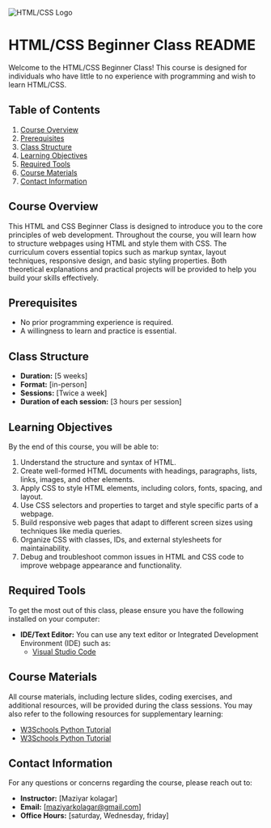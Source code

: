 ![HTML/CSS Logo](https://camo.githubusercontent.com/21bb8ae3629c4852404841252c65baa38426e4c0d01a68a0f7e6fd121d4649dc/68747470733a2f2f7777772e69696d2e66722f65636f6c652d7765622f77702d636f6e74656e742f75706c6f6164732f323031372f30312f48544d4c352e6a7067)
# HTML/CSS Beginner Class README

Welcome to the HTML/CSS Beginner Class! This course is designed for individuals who have little to no experience with programming and wish to learn HTML/CSS.

## Table of Contents

1. [Course Overview](#course-overview)
2. [Prerequisites](#prerequisites)
3. [Class Structure](#class-structure)
4. [Learning Objectives](#learning-objectives)
5. [Required Tools](#required-tools)
6. [Course Materials](#course-materials)
7. [Contact Information](#contact-information)

## Course Overview

This HTML and CSS Beginner Class is designed to introduce you to the core principles of web development. Throughout the course, you will learn how to structure webpages using HTML and style them with CSS. The curriculum covers essential topics such as markup syntax, layout techniques, responsive design, and basic styling properties. Both theoretical explanations and practical projects will be provided to help you build your skills effectively.

## Prerequisites

- No prior programming experience is required.
- A willingness to learn and practice is essential.

## Class Structure

- **Duration:** [5 weeks]
- **Format:** [in-person]
- **Sessions:** [Twice a week]
- **Duration of each session:** [3 hours per session]

## Learning Objectives

By the end of this course, you will be able to:

1. Understand the structure and syntax of HTML.
2. Create well-formed HTML documents with headings, paragraphs, lists, links, images, and other elements.
3. Apply CSS to style HTML elements, including colors, fonts, spacing, and layout.
4. Use CSS selectors and properties to target and style specific parts of a webpage.
5. Build responsive web pages that adapt to different screen sizes using techniques like media queries.
6. Organize CSS with classes, IDs, and external stylesheets for maintainability.
7. Debug and troubleshoot common issues in HTML and CSS code to improve webpage appearance and functionality.

## Required Tools

To get the most out of this class, please ensure you have the following installed on your computer:

- **IDE/Text Editor:** You can use any text editor or Integrated Development Environment (IDE) such as:
  - [Visual Studio Code](https://code.visualstudio.com/)

## Course Materials

All course materials, including lecture slides, coding exercises, and additional resources, will be provided during the class sessions. You may also refer to the following resources for supplementary learning:

- [W3Schools Python Tutorial](https://www.w3schools.com/html/)
- [W3Schools Python Tutorial](https://www.w3schools.com/css/)


## Contact Information

For any questions or concerns regarding the course, please reach out to:

- **Instructor:** [Maziyar kolagar]
- **Email:** [maziyarkolagar@gmail.com]
- **Office Hours:** [saturday, Wednesday, friday]
